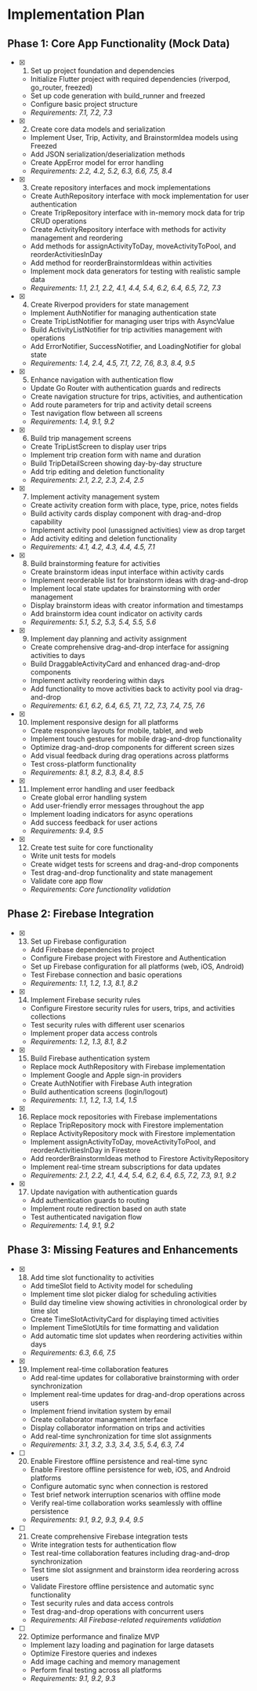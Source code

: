 # Implementation Plan

## Phase 1: Core App Functionality (Mock Data)

- [x] 1. Set up project foundation and dependencies
  - Initialize Flutter project with required dependencies (riverpod, go_router, freezed)
  - Set up code generation with build_runner and freezed
  - Configure basic project structure
  - _Requirements: 7.1, 7.2, 7.3_

- [x] 2. Create core data models and serialization
  - Implement User, Trip, Activity, and BrainstormIdea models using Freezed
  - Add JSON serialization/deserialization methods
  - Create AppError model for error handling
  - _Requirements: 2.2, 4.2, 5.2, 6.3, 6.6, 7.5, 8.4_

- [x] 3. Create repository interfaces and mock implementations
  - Create AuthRepository interface with mock implementation for user authentication
  - Create TripRepository interface with in-memory mock data for trip CRUD operations
  - Create ActivityRepository interface with methods for activity management and reordering
  - Add methods for assignActivityToDay, moveActivityToPool, and reorderActivitiesInDay
  - Add method for reorderBrainstormIdeas within activities
  - Implement mock data generators for testing with realistic sample data
  - _Requirements: 1.1, 2.1, 2.2, 4.1, 4.4, 5.4, 6.2, 6.4, 6.5, 7.2, 7.3_

- [x] 4. Create Riverpod providers for state management
  - Implement AuthNotifier for managing authentication state
  - Create TripListNotifier for managing user trips with AsyncValue
  - Build ActivityListNotifier for trip activities management with operations
  - Add ErrorNotifier, SuccessNotifier, and LoadingNotifier for global state
  - _Requirements: 1.4, 2.4, 4.5, 7.1, 7.2, 7.6, 8.3, 8.4, 9.5_

- [x] 5. Enhance navigation with authentication flow
  - Update Go Router with authentication guards and redirects
  - Create navigation structure for trips, activities, and authentication
  - Add route parameters for trip and activity detail screens
  - Test navigation flow between all screens
  - _Requirements: 1.4, 9.1, 9.2_

- [x] 6. Build trip management screens
  - Create TripListScreen to display user trips
  - Implement trip creation form with name and duration
  - Build TripDetailScreen showing day-by-day structure
  - Add trip editing and deletion functionality
  - _Requirements: 2.1, 2.2, 2.3, 2.4, 2.5_

- [x] 7. Implement activity management system
  - Create activity creation form with place, type, price, notes fields
  - Build activity cards display component with drag-and-drop capability
  - Implement activity pool (unassigned activities) view as drop target
  - Add activity editing and deletion functionality
  - _Requirements: 4.1, 4.2, 4.3, 4.4, 4.5, 7.1_

- [x] 8. Build brainstorming feature for activities
  - Create brainstorm ideas input interface within activity cards
  - Implement reorderable list for brainstorm ideas with drag-and-drop
  - Implement local state updates for brainstorming with order management
  - Display brainstorm ideas with creator information and timestamps
  - Add brainstorm idea count indicator on activity cards
  - _Requirements: 5.1, 5.2, 5.3, 5.4, 5.5, 5.6_

- [x] 9. Implement day planning and activity assignment
  - Create comprehensive drag-and-drop interface for assigning activities to days
  - Build DraggableActivityCard and enhanced drag-and-drop components
  - Implement activity reordering within days
  - Add functionality to move activities back to activity pool via drag-and-drop
  - _Requirements: 6.1, 6.2, 6.4, 6.5, 7.1, 7.2, 7.3, 7.4, 7.5, 7.6_

- [x] 10. Implement responsive design for all platforms
  - Create responsive layouts for mobile, tablet, and web
  - Implement touch gestures for mobile drag-and-drop functionality
  - Optimize drag-and-drop components for different screen sizes
  - Add visual feedback during drag operations across platforms
  - Test cross-platform functionality
  - _Requirements: 8.1, 8.2, 8.3, 8.4, 8.5_

- [x] 11. Implement error handling and user feedback
  - Create global error handling system
  - Add user-friendly error messages throughout the app
  - Implement loading indicators for async operations
  - Add success feedback for user actions
  - _Requirements: 9.4, 9.5_

- [x] 12. Create test suite for core functionality
  - Write unit tests for models
  - Create widget tests for screens and drag-and-drop components
  - Test drag-and-drop functionality and state management
  - Validate core app flow
  - _Requirements: Core functionality validation_

## Phase 2: Firebase Integration

- [x] 13. Set up Firebase configuration
  - Add Firebase dependencies to project
  - Configure Firebase project with Firestore and Authentication
  - Set up Firebase configuration for all platforms (web, iOS, Android)
  - Test Firebase connection and basic operations
  - _Requirements: 1.1, 1.2, 1.3, 8.1, 8.2_

- [x] 14. Implement Firebase security rules
  - Configure Firestore security rules for users, trips, and activities collections
  - Test security rules with different user scenarios
  - Implement proper data access controls
  - _Requirements: 1.2, 1.3, 8.1, 8.2_

- [x] 15. Build Firebase authentication system
  - Replace mock AuthRepository with Firebase implementation
  - Implement Google and Apple sign-in providers
  - Create AuthNotifier with Firebase Auth integration
  - Build authentication screens (login/logout)
  - _Requirements: 1.1, 1.2, 1.3, 1.4, 1.5_

- [x] 16. Replace mock repositories with Firebase implementations
  - Replace TripRepository mock with Firestore implementation
  - Replace ActivityRepository mock with Firestore implementation
  - Implement assignActivityToDay, moveActivityToPool, and reorderActivitiesInDay in Firestore
  - Add reorderBrainstormIdeas method to Firestore ActivityRepository
  - Implement real-time stream subscriptions for data updates
  - _Requirements: 2.1, 2.2, 4.1, 4.4, 5.4, 6.2, 6.4, 6.5, 7.2, 7.3, 9.1, 9.2_

- [x] 17. Update navigation with authentication guards
  - Add authentication guards to routing
  - Implement route redirection based on auth state
  - Test authenticated navigation flow
  - _Requirements: 1.4, 9.1, 9.2_

## Phase 3: Missing Features and Enhancements

- [x] 18. Add time slot functionality to activities
  - Add timeSlot field to Activity model for scheduling
  - Implement time slot picker dialog for scheduling activities
  - Build day timeline view showing activities in chronological order by time slot
  - Create TimeSlotActivityCard for displaying timed activities
  - Implement TimeSlotUtils for time formatting and validation
  - Add automatic time slot updates when reordering activities within days
  - _Requirements: 6.3, 6.6, 7.5_

- [x] 19. Implement real-time collaboration features
  - Add real-time updates for collaborative brainstorming with order synchronization
  - Implement real-time updates for drag-and-drop operations across users
  - Implement friend invitation system by email
  - Create collaborator management interface
  - Display collaborator information on trips and activities
  - Add real-time synchronization for time slot assignments
  - _Requirements: 3.1, 3.2, 3.3, 3.4, 3.5, 5.4, 6.3, 7.4_

- [ ] 20. Enable Firestore offline persistence and real-time sync
  - Enable Firestore offline persistence for web, iOS, and Android platforms
  - Configure automatic sync when connection is restored
  - Test brief network interruption scenarios with offline mode
  - Verify real-time collaboration works seamlessly with offline persistence
  - _Requirements: 9.1, 9.2, 9.3, 9.4, 9.5_

- [ ] 21. Create comprehensive Firebase integration tests
  - Write integration tests for authentication flow
  - Test real-time collaboration features including drag-and-drop synchronization
  - Test time slot assignment and brainstorm idea reordering across users
  - Validate Firestore offline persistence and automatic sync functionality
  - Test security rules and data access controls
  - Test drag-and-drop operations with concurrent users
  - _Requirements: All Firebase-related requirements validation_

- [ ] 22. Optimize performance and finalize MVP
  - Implement lazy loading and pagination for large datasets
  - Optimize Firestore queries and indexes
  - Add image caching and memory management
  - Perform final testing across all platforms
  - _Requirements: 9.1, 9.2, 9.3_